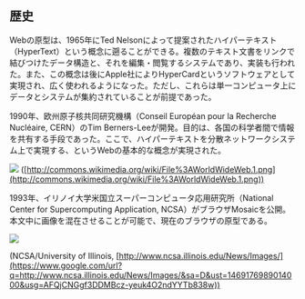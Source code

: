 ## 歴史

Webの原型は、1965年にTed Nelsonによって提案されたハイパーテキスト（HyperText）という概念に遡ることができる。複数のテキスト文書をリンクで結びつけたデータ構造と、それを編集・閲覧するシステムであり、実装も行われた。また、この概念は後にApple社によりHyperCardというソフトウェアとして実現され、広く使われるようになった。ただし、これらは単一コンピュータ上にデータとシステムが集約されていることが前提であった。

1990年、欧州原子核共同研究機構（Conseil Européan pour la Recherche Nucléaire, CERN）のTim Berners-Leeが開発。目的は、各国の科学者間で情報を共有する手段であった。ここで、ハイパーテキストを分散ネットワークシステム上で実現する、というWebの基本的な概念が実現された。

![](http://commons.wikimedia.org/wiki/File%3AWorldWideWeb.1.png)
([http://commons.wikimedia.org/wiki/File%3AWorldWideWeb.1.png](http://commons.wikimedia.org/wiki/File%3AWorldWideWeb.1.png))

1993年、イリノイ大学米国立スーパーコンピュータ応用研究所（National Center for Supercomputing Application, NCSA）がブラウザMosaicを公開。本文中に画像を混在させることが可能で、現在のブラウザの原型である。

![](images/image00.png)

(NCSA/University of Illinois, [http://www.ncsa.illinois.edu/News/Images/](https://www.google.com/url?q=http://www.ncsa.illinois.edu/News/Images/&sa=D&ust=1469176989014000&usg=AFQjCNGgf3DDMBcz-yeuk4O2ndYYTb838w))